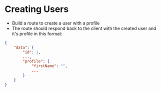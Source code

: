 # Creating Users

- Build a route to create a user with a profile
- The route should respond back to the client with the created user and it's profile in this format:

```json
{
    "data": {
        "id": 1,
        ...,
        "profile": {
            "firstName": "",
            ...
        }
    }
}
```